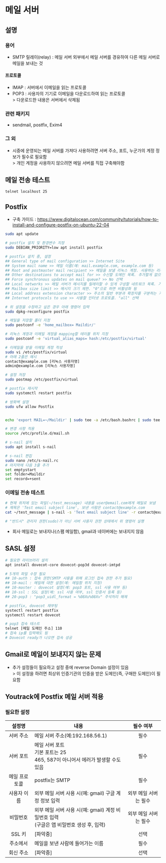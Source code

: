# 메일 서버
## 설명
### 용어
* SMTP 릴레이(relay) : 메일 서버 외부에서 메일 서버를 경유하여 다른 메일 서버로 메일을 보내는 것

#### 프로토콜
* IMAP : 서버에서 이메일을 읽는 프로토콜
* POP3 : 사용자의 기기로 이메일을 다운로드하여 읽는 프로토콜
  <br>> 다운로드한 내용은 서버에서 삭제됨

### 관련 패키지
* sendmail, postfix, Exim4

### 그 외
* 시중에 운영되는 메일 서버를 가져다 사용하려면 서버 주소, 포트, 누군가의 계정 정보가 필수로 필요함
  <br>> 개인 계정을 사용하지 않으려면 메일 서버를 직접 구축해야함

## 메일 전송 테스트
```
telnet localhost 25
```

## Postfix
* 구축 가이드 : https://www.digitalocean.com/community/tutorials/how-to-install-and-configure-postfix-on-ubuntu-22-04

```bash
sudo apt update

# postfix 설치 및 환경변수 지정
sudo DEBIAN_PRIORITY=low apt install postfix

# postfix 설치 중, 설정
## General type of mail configuration >> Internet Site
## System mail name >> 메일 이름(예: mail.example.com, example.com 등)
## Root and postmaster mail recipient >> 메일을 보낼 리눅스 계정. 사용하는 리눅스 사용자 이름 입력
## Other destinations to accept mail for >> 수신할 도메인 목록. 추가할게 없으면 기본값 사용
## Force synchronous updates on mail queue? >> No 선택
## Local networks >> 메일 서버가 메시지를 릴레이할 수 있게 구성할 네트워크 목록. 기본값 입력
## Mailbox size limit >> 메시지 크기 제한. "0"으로 하면 비활성화 됨
## Local address extension character >> 주소의 일반 부분과 확장자를 구분하는 기호. 기본값은 "+"
## Internet protocols to use >> 사용할 인터넷 프로토콜. "all" 선택

# 위 설정을 수정하고 싶은 경우 아래 명령어 입력
sudo dpkg-reconfigure postfix

# 메일을 저장할 폴더 지정
sudo postconf -e 'home_mailbox= Maildir/'

# 리눅스 계정과 이메일 계정을 mapping할 테이블 위치 지정
sudo postconf -e 'virtual_alias_maps= hash:/etc/postfix/virtual'

# 이메일을 받을 이메일 계정 작성
sudo vi /etc/postfix/virtual
# 아래 2줄은 예시
contact@example.com [리눅스 사용자명]
admin@example.com [리눅스 사용자명]

# 설정 저장
sudo postmap /etc/postfix/virtual

# postfix 재시작
sudo systemctl restart postfix

# 방화벽 설정
sudo ufw allow Postfix


echo 'export MAIL=~/Maildir' | sudo tee -a /etc/bash.bashrc | sudo tee -a /etc/profile.d/mail.sh

# 변경 사항 적용
source /etc/profile.d/mail.sh

# s-nail 설치
sudo apt install s-nail

# s-nail 편집
sudo nano /etc/s-nail.rc
# 마지막에 다음 3줄 추가
set emptystart
set folder=Maildir
set record=+sent
```

### 이메일 전송 테스트
```bash
# 현재 위치에 있는 파일(~/test_message) 내용을 user@email.com에게 메일로 보냄
# 제목은 'Test email subject line', 보낸 사람은 contact@example.com
cat ~/test_message | s-nail -s 'Test email subject line' -r contact@example.com user@email.com

# "반드시" 관리자 권한(sudo)가 아닌 서버 사용자 권한 상태에서 위 명령어 실행
```
* 회사 메일로는 보내지나(스팸 메일함), gmail과 네이버에는 보내지지 않음

## SASL 설정
```bash
# 필요한 라이브러리 설치
apt install dovecot-core dovecot-pop3d dovecot-imtpd

# 5개의 파일 수정 필요
## 10-auth : 접속 권한(SMTP 사용을 위해 로그인 접속 권한 추가 필요)
## 10-mail : 메일에 대한 설정(예: 메일함 위치 지정)
## 10-master : dovecot 설정(예: pop3 포트, ssl 사용 여부 등)
## 10-ssl : SSL 설정(예: ssl 사용 여부, ssl 인증서 등록 등)
## 20-pop3 : "pop3_uidl_format = %08Xu%08Xv" 주석처리 해제

# postfix, dovecot 재부팅
systectl restart postfix
systemctl restart dovecot

# pop3 접속 테스트
telnet [메일 도메인 주소] 110
# 접속 ip를 입력해도 됨
# Dovecot ready가 나오면 접속 성공
```

## Gmail로 메일이 보내지지 않는 문제
* 추가 설정들이 필요하고 설정 중에 reverse Domain 설정이 있음
  <br>> 이 설정을 하려면 최상위 인증기관의 인증을 받은 도메인(즉, 구매한 도메인)이 필요함

## Youtrack에 Postfix 메일 서버 적용

### 필요한 설정
| 설정명 | 내용 | 필수 여부 |
| :---: | --- | :---: |
| 서버 주소 | 메일 서버 주소(예:192.168.56.1) | 필수 |
| 서버 포트 | 메일 서버 포트<br/>기본 포트는 25<br>465, 587이 아니어서 에러가 발생할 수도 있음 | 필수 |
| 메일 프로토콜 | postfix는 SMTP | 필수 |
| 사용자 이름 | 외부 메일 서버 사용 시(예: gmail) 구글 계정 정보 입력 | 외부 메일 서버는 필수 |
| 비밀번호 | 외부 메일 서버 사용 시(예: gmail) 계정 비밀번호 입력<br>(구글은 앱 비밀번호 생성 후, 입력) | 외부 메일 서버는 필수 |
| SSL 키 | [파악중] | 선택 |
| 주소에서 | 메일을 보낸 사람에 들어가는 이름 | 필수 |
| 회신 주소 | [파악중] | 선택 |


